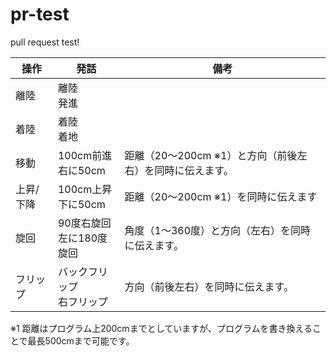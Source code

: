 # pr-test
pull request test!

|操作|発話|備考|
|---|---|---|
|離陸|離陸<br>発進||
|着陸|着陸<br>着地||
|移動|100cm前進<br>右に50cm|距離（20～200cm ※1）と方向（前後左右）を同時に伝えます。|
|上昇/下降|100cm上昇<br>下に50cm|距離（20～200cm ※1）を同時に伝えます|
|旋回|90度右旋回<br>左に180度旋回|角度（1～360度）と方向（左右）を同時に伝えます。|
|フリップ|バックフリップ<br>右フリップ|方向（前後左右）を同時に伝えます。|

※1 距離はプログラム上200cmまでとしていますが、プログラムを書き換えることで最長500cmまで可能です。
